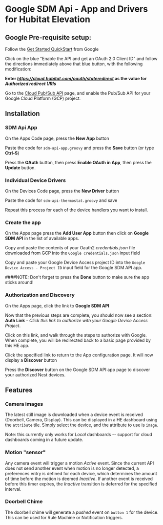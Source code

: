 # Google SDM Api - App and Drivers for Hubitat Elevation

## Google Pre-requisite setup:
Follow the [Get Started QuickStart](https://developers.google.com/nest/device-access/get-started) from Google

Click on the blue "Enable the API and get an OAuth 2.0 Client ID" and follow the directions immediately above that blue button, with the following modification:

**Enter _https://cloud.hubitat.com/oauth/stateredirect_ as the value for _Authorized redirect URIs_**

Go to the [Cloud Pub/Sub API](https://console.developers.google.com/apis/library/pubsub.googleapis.com) page, and enable the Pub/Sub API
for your Google Cloud Platform (GCP) project.

## Installation

### SDM Api App
On the Apps Code page, press the **New App** button

Paste the code for `sdm-api-app.groovy` and press the **Save** button (or type **Ctrl-S**)

Press the **OAuth** button, then press **Enable OAuth in App**, then press the **Update** button.

### Individual Device Drivers
On the Devices Code page, press the **New Driver** button 

Paste the code for `sdm-api-thermostat.groovy` and save

Repeat this process for each of the device handlers you want to install.

### Create the app
On the Apps page press the **Add User App** button then click on **Google SDM API** in the list of available apps.

Copy and paste the contents of your Oauth2 _credentials.json_ file downloaded from GCP into the `Google credentials.json` input field

Copy and paste your Google Device Access project ID into the `Google Device Access - Project ID` input field for the Google SDM API app.

####NOTE: Don't forget to press the **Done** button to make sure the app sticks around!

### Authorization and Discovery
On the Apps page, click the link to **Google SDM API**

Now that the previous steps are complete, you should now see a section: **Auth Link** - _Click this link to authorize with your Google Device Access Project_.

Click on this link, and walk through the steps to authorize with Google.  When complete, you will be redirected back to a basic page provided by this HE app.

Click the specified link to return to the App configuration page.  It will now display a **Discover** button

Press the **Discover** button on the Google SDM API app page to discover your authorized Nest devices.

## Features

### Camera images
The latest still image is downloaded when a device event is received (Doorbell, Camera, Display).  This can be displayed in a HE dashboard
using the `attribute` tile.  Simply select the device, and the attribute to use is `image`.

Note: this currently only works for *Local* dashboards -- support for cloud dashboards coming in a future update.

### Motion "sensor"
Any camera event will trigger a motion *Active* event.  Since the current API does not send another event when motion is no longer detected,
a preferences entry is defined for each device, which determines the amount of time before the motion is deemed *Inactive*.  If another event
is received before this timer expires, the *Inactive* transition is deferred for the specified interval.

### Doorbell Chime
The doorbell chime will generate a *pushed* event on `button 1` for the device.  This can be used for Rule Machine or Notification triggers.